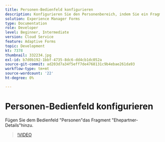 ```yaml
---
title: Personen-Bedienfeld konfigurieren
description: Konfigurieren Sie den Personenbereich, indem Sie ein Fragment mit Ehedetails hinzufügen.
solution: Experience Manager Forms
type: Documentation
role: Developer
level: Beginner, Intermediate
version: Cloud Service
feature: Adaptive Forms
topic: Development
kt: 7378
thumbnail: 332234.jpg
exl-id: b7d0b192-1bbf-4735-8dc6-dd4cb1dc052a
source-git-commit: ad203d7a34f5eff7de4768131c9b4ebae261da93
workflow-type: tm+mt
source-wordcount: '22'
ht-degree: 0%

---
```


# Personen-Bedienfeld konfigurieren

Fügen Sie dem Bedienfeld &quot;Personen&quot;das Fragment &quot;Ehepartner-Details&quot;hinzu.

>[!VIDEO](https://video.tv.adobe.com/v/332234?quality=12&learn=on)

